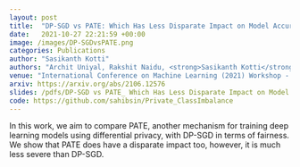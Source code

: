```yaml
---
layout: post
title:  "DP-SGD vs PATE: Which Has Less Disparate Impact on Model Accuracy?"
date:   2021-10-27 22:21:59 +00:00
image: /images/DP-SGDvsPATE.png
categories: Publications
author: "Sasikanth Kotti"
authors: "Archit Uniyal, Rakshit Naidu, <strong>Sasikanth Kotti</strong>, Sahib Singh, Patrik Joslin Kenfack, Fatemehsadat Mireshghallah, Andrew Trask"
venue: "International Conference on Machine Learning (2021) Workshop - ML4data"
arxiv: https://arxiv.org/abs/2106.12576
slides: /pdfs/DP-SGD vs PATE_ Which Has Less Disparate Impact on Model Accuracy_.pdf
code: https://github.com/sahibsin/Private_ClassImbalance
---
```

In this work, we aim to compare PATE, another mechanism for training deep learning models using differential privacy, with DP-SGD in terms of fairness. We show that PATE does have a disparate impact too, however, it is much less severe than DP-SGD.

